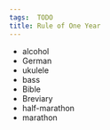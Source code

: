 ```yaml
---
tags:  TODO
title: Rule of One Year
---
```

- alcohol
- German
- ukulele
- bass
- Bible
- Breviary
- half-marathon
- marathon
